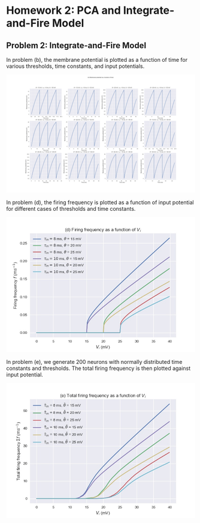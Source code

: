 # Homework 2: PCA and Integrate-and-Fire Model

## Problem 2: Integrate-and-Fire Model

In problem (b), the membrane potential is plotted as
a function of time for various thresholds, time constants, 
and input potentials.

![P2b](P2b.jpg)

In problem (d), the firing frequency is plotted as 
a function of input potential for different cases 
of thresholds and time constants.

![P2d](P2d.jpg)

In problem (e), we generate 200 neurons with normally 
distributed time constants and thresholds. The total 
firing frequency is then plotted against input potential.

![P2e](P2e.jpg)